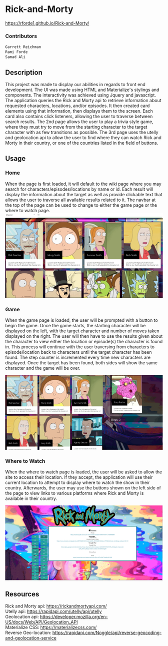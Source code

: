 # Rick-and-Morty
https://rforde1.github.io/Rick-and-Morty/
<br />

### Contributors
    Garrett Reichman
    Rami Forde
    Samad Ali

## Description
   This project was made to display our abilities in regards to front end development. The UI was made using HTML and Materialize's stylings and components. The interactivity was achieved using Jquery and javascript. The application queries the Rick and Morty api to retrieve information about requested characters, locations, and/or episodes. It then created card elements using that information, then displays them to the screen. Each card also contains click listeners, allowing the user to traverse between search results. The 2nd page allows the user to play a trivia style game, where they must try to move from the starting character to the target character with as few transitions as possible. The 3rd page uses the utelly and geolocation api to allow the user to find where they can watch Rick and Morty in their country, or one of the countries listed in the field of buttons.

## Usage

   ### Home
    
   When the page is first loaded, it will default to the wiki page where you may search for characters/episodes/locations by name or id. Each result will display the information about the target as well as provide clickable text that allows the user to traverse all available results related to it. The navbar at the top of the page can be used to change to either the game page or the where to watch page.
![Screenshot](assets/pictures/home.jpg)
   ### Game
   When the game page is loaded, the user will be prompted with a button to begin the game. Once the game starts, the starting character will be displayed on the left, with the target character and number of moves taken displayed on the right. The user will then have to use the results given about the character to view either the location or episode(s) the character is found in. This process will continue with the user traversing from characters to episode/location back to characters until the target character has been found. The step counter is incremented every time new characters are displayed. Once the target has been found, both sides will show the same character and the game will be over.

![Screenshot](assets/pictures/game.jpg) 
   ### Where to Watch
   When the where to watch page is loaded, the user will be asked to allow the site to access their location. If they accept, the application will use their current location to attempt to display where to watch the show in their country. Afterwards, the user may use the buttons shown on the left side of the page to view links to various platforms where Rick and Morty is available in their country.

![Screenshot](assets/pictures/watch.jpg)

## Resources
Rick and Morty api: https://rickandmortyapi.com/
<br />
Utelly api: https://rapidapi.com/utelly/api/utelly
<br />
Geolocation api: https://developer.mozilla.org/en-US/docs/Web/API/Geolocation_API
<br />
Materialize CSS: https://materializecss.com/
<br />
Reverse Geo-location: https://rapidapi.com/Noggle/api/reverse-geocoding-and-geolocation-service
